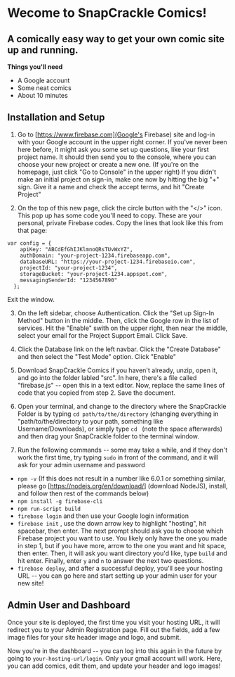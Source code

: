 # Wecome to SnapCrackle Comics!
## A comically easy way to get your own comic site up and running.

**Things you'll need**
- A Google account
- Some neat comics
- About 10 minutes

## Installation and Setup

1. Go to [https://www.firebase.com](Google's Firebase) site and log-in with your Google account in the upper right corner. If you've never been here before, it might ask you some set up questions, like your first project name. It should then send you to the console, where you can choose your new project or create a new one. (If you're on the homepage, just click "Go to Console" in the upper right) If you didn't make an initial project on sign-in, make one now by hitting the big "+" sign. Give it a name and check the accept terms, and hit "Create Project"

2. On the top of this new page, click the circle button with the "</>" icon. This pop up has some code you'll need to copy. These are your personal, private Firebase codes. Copy the lines that look like this from that page:
```
var config = {
    apiKey: "ABCdEfGhIJKlmnoQRsTUvWxYZ",
    authDomain: "your-project-1234.firebaseapp.com",
    databaseURL: "https://your-project-1234.firebaseio.com",
    projectId: "your-project-1234",
    storageBucket: "your-project-1234.appspot.com",
    messagingSenderId: "1234567890"
  };
  ```
  Exit the window.

3. On the left sidebar, choose Authentication. Click the "Set up Sign-In Method" button in the middle. Then, click the Google row in the list of services. Hit the "Enable" swith on the upper right, then near the middle, select your email for the Project Support Email. Click Save.

4. Click the Database link on the left navbar. Click the "Create Database" and then select the "Test Mode" option. Click "Enable"

5. Download SnapCrackle Comics if you haven't already, unzip, open it, and go into the folder labled "src". In here, there's a file called "firebase.js" -- open this in a text editor. Now, replace the same lines of code that you copied from step 2. Save the document.

6. Open your terminal, and change to the directory where the SnapCrackle Folder is by typing `cd path/to/the/directory` (changing everything in "path/to/the/directory to your path, something like Username/Downloads), or simply type `cd ` (note the space afterwards) and then drag your SnapCrackle folder to the terminal window. 

7. Run the following commands -- some may take a while, and if they don't work the first time, try typing `sudo` in front of the command, and it will ask for your admin username and password 
- `npm -v` (If this does not result in a number like 6.0.1 or something similar, please go [https://nodejs.org/en/download/] (download NodeJS), install, and follow then rest of the commands below)
- `npm install -g firebase-cli`
- `npm run-script build`
- `firebase login` and then use your Google login information
- `firebase init` , use the down arrow key to highlight "hosting", hit spacebar, then enter. The next prompt should ask you to choose which Firebase project you want to use. You likely only have the one you made in step 1, but if you have more, arrow to the one you want and hit space, then enter. Then, it will ask you want directory you'd like, type `build` and hit enter. Finally, enter `y` and `n` to answer the next two questions. 
- `firebase deploy`, and after a successful deploy, you'll see your hosting URL -- you can go here and start setting up your admin user for your new site! 

## Admin User and Dashboard

Once your site is deployed, the first time you visit your hosting URL, it will redirect you to your Admin Registration page. Fill out the fields, add a few image files for your site header image and logo, and submit. 

Now you're in the dashboard -- you can log into this again in the future by going to `your-hosting-url/login`. Only your gmail account will work. Here, you can add comics, edit them, and update your header and logo images! 


